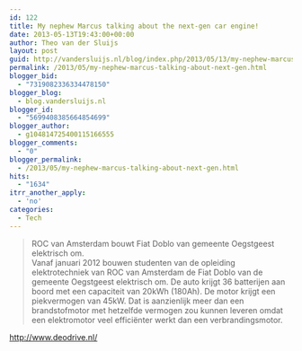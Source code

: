 ```yaml
---
id: 122
title: My nephew Marcus talking about the next-gen car engine!
date: 2013-05-13T19:43:00+00:00
author: Theo van der Sluijs
layout: post
guid: http://vandersluijs.nl/blog/index.php/2013/05/13/my-nephew-marcus-talking-about-next-gen/
permalink: /2013/05/my-nephew-marcus-talking-about-next-gen.html
blogger_bid:
  - "7319082336334478150"
blogger_blog:
  - blog.vandersluijs.nl
blogger_id:
  - "5699408385664854699"
blogger_author:
  - g104814725400115166555
blogger_comments:
  - "0"
blogger_permalink:
  - /2013/05/my-nephew-marcus-talking-about-next-gen.html
hits:
  - "1634"
itrr_another_apply:
  - 'no'
categories:
  - Tech
---
```

> ROC van Amsterdam bouwt Fiat Doblo van gemeente Oegstgeest elektrisch om.  
> Vanaf januari 2012 bouwen studenten van de opleiding elektrotechniek van ROC van Amsterdam de Fiat Doblo van de gemeente Oegstgeest elektrisch om. De auto krijgt 36 batterijen aan boord met een capaciteit van 20kWh (180Ah). De motor krijgt een piekvermogen van 45kW. Dat is aanzienlijk meer dan een brandstofmotor met hetzelfde vermogen zou kunnen leveren omdat een elektromotor veel efficiënter werkt dan een verbrandingsmotor.

<http://www.deodrive.nl/>